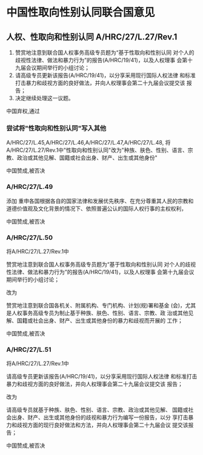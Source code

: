 # 中国性取向性别认同联合国意见

## 人权、性取向和性别认同 A/HRC/27/L.27/Rev.1

1. 赞赏地注意到联合国人权事务高级专员题为“基于性取向和性别认同
对个人的歧视性法律、做法和暴力行为”的报告(A/HRC/19/41)，以及人权理事
会第十九届会议期间举行的小组讨论；
2. 请高级专员更新该报告(A/HRC/19/41)，以分享采用现行国际人权法律
和标准打击暴力和歧视方面的良好做法，并向人权理事会第二十九届会议提交该
报告；
3. 决定继续处理这一议题。

中国弃权,通过

### 尝试将"性取向和性别认同"写入其他

A/HRC/27/L.45,A/HRC/27/L.46,A/HRC/27/L.47,A/HRC/27/L.48,
将A/HRC/27/L.27/Rev.1中"性取向和性别认同"改为"种族、肤色、性别、语言、宗教、政治或其他见解、国籍或社会出身、财产、出生或其他身份"

中国赞成,被否决

### A/HRC/27/L.49

添加
重申各国根据各自的国家法律和发展优先秩序、在充分尊重其人民的宗教和道德价值观及文化背景的情况下、依照普遍公认的国际人权行事的主权权利，

中国赞成,被否决

### A/HRC/27/L.50

将A/HRC/27/L.27/Rev.1中

赞赏地注意到联合国人权事务高级专员题为“基于性取向和性别认同
对个人的歧视性法律、做法和暴力行为”的报告(A/HRC/19/41)，以及人权理事
会第十九届会议期间举行的小组讨论；

改为

赞赏地注意到联合国各机关、附属机构、专门机构、计划(规)署和基金
(会)，尤其是人权事务高级专员为制止基于种族、肤色、性别、语言、宗教、政
治或其他见解、国籍或社会出身、财产、出生或其他身份的暴力和歧视而开展的
工作；

中国赞成,被否决

### A/HRC/27/L.51

将A/HRC/27/L.27/Rev.1中

请高级专员更新该报告(A/HRC/19/41)，以分享采用现行国际人权法律
和标准打击暴力和歧视方面的良好做法，并向人权理事会第二十九届会议提交该
报告；

改为

请高级专员就基于种族、肤色、性别、语言、宗教、政治或其他见解、
国籍或社会出身、财产、出生或其他身份的歧视和暴力行为编写一份报告，以分
享打击暴力和歧视方面的现行良好做法和方法，并向人权理事会第二十九届会议
提交该报告；

中国赞成,被否决
